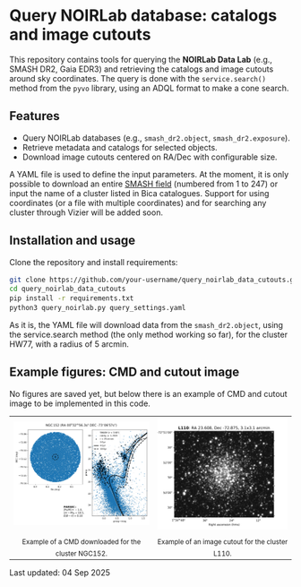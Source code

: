 # Query NOIRLab database: catalogs and image cutouts

This repository contains tools for querying the **NOIRLab Data Lab** (e.g., SMASH DR2, Gaia EDR3) and retrieving the catalogs and image cutouts around sky coordinates.
The query is done with the `service.search()` method from the `pyvo` library, using an ADQL format to make a cone search.

## Features

- Query NOIRLab databases (e.g., `smash_dr2.object`, `smash_dr2.exposure`).
- Retrieve metadata and catalogs for selected objects.
- Download image cutouts centered on RA/Dec with configurable size.

A YAML file is used to define the input parameters.
At the moment, it is only possible to download an entire [SMASH field](https://github.com/rapoliveira/query_noirlab_data_cutouts/blob/main/tables/TAP-List-of-Fields.fits) (numbered from 1 to 247) or input the name of a cluster listed in Bica catalogues.
Support for using coordinates (or a file with multiple coordinates) and for searching any cluster through Vizier will be added soon.


## Installation and usage

Clone the repository and install requirements:

```bash
git clone https://github.com/your-username/query_noirlab_data_cutouts.git
cd query_noirlab_data_cutouts
pip install -r requirements.txt
python3 query_noirlab.py query_settings.yaml
```

As it is, the YAML file will download data from the `smash_dr2.object`, using the service.search method (the only method working so far), for the cluster HW77, with a radius of 5 arcmin.

## Example figures: CMD and cutout image

No figures are saved yet, but below there is an example of CMD and cutout image to be implemented in this code.

<table>
  <tr>
    <td><img src="figures/example_cmd.png" alt="CMD 1" width="300"></td>
    <td><img src="figures/example_cutout.png" alt="Cutout" width="300"></td>
  </tr>
  <tr>
    <td align="center"><sub>Example of a CMD downloaded for the cluster NGC152.</sub></td>
    <td align="center"><sub>Example of an image cutout for the cluster L110.</sub></td>
  </tr>
</table>


Last updated: 04 Sep 2025
